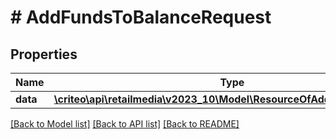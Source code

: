 # # AddFundsToBalanceRequest

## Properties

Name | Type | Description | Notes
------------ | ------------- | ------------- | -------------
**data** | [**\criteo\api\retailmedia\v2023_10\Model\ResourceOfAddFundsToBalance**](ResourceOfAddFundsToBalance.md) |  | [optional]

[[Back to Model list]](../../README.md#models) [[Back to API list]](../../README.md#endpoints) [[Back to README]](../../README.md)
